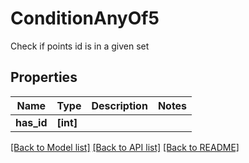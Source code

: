 # ConditionAnyOf5

Check if points id is in a given set
## Properties
Name | Type | Description | Notes
------------ | ------------- | ------------- | -------------
**has_id** | **[int]** |  | 

[[Back to Model list]](../README.md#documentation-for-models) [[Back to API list]](../README.md#documentation-for-api-endpoints) [[Back to README]](../README.md)


